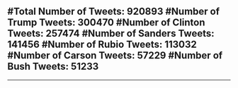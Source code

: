 #Total Number of Tweets: 920893 
#Number of Trump Tweets: 300470
#Number of Clinton Tweets: 257474
#Number of Sanders Tweets: 141456
#Number of Rubio Tweets: 113032
#Number of Carson Tweets: 57229
#Number of Bush Tweets: 51233
---
---

